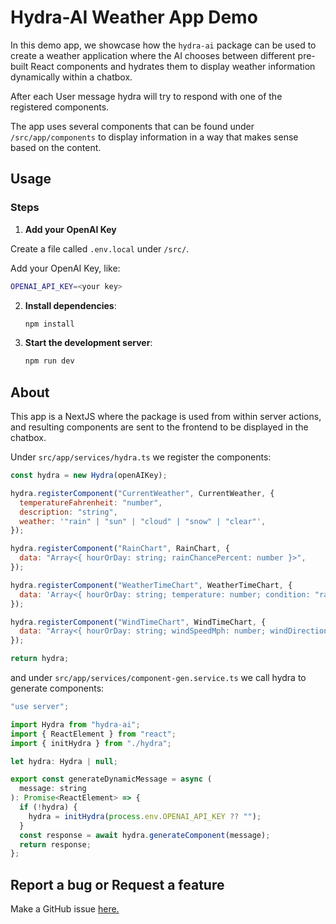 # Hydra-AI Weather App Demo

In this demo app, we showcase how the `hydra-ai` package can be used to create a weather application where the AI chooses between different pre-built React components and hydrates them to display weather information dynamically within a chatbox.

After each User message hydra will try to respond with one of the registered components.

The app uses several components that can be found under `/src/app/components` to display information in a way that makes sense based on the content.

## Usage

### Steps

1. **Add your OpenAI Key**

Create a file called `.env.local` under `/src/`.

Add your OpenAI Key, like:

```bash
OPENAI_API_KEY=<your key>
```

2. **Install dependencies**:

   ```bash
   npm install
   ```

3. **Start the development server**:
   ```bash
   npm run dev
   ```

## About

This app is a NextJS where the package is used from within server actions, and resulting components are sent to the frontend to be displayed in the chatbox.

Under `src/app/services/hydra.ts` we register the components:

```jsx
const hydra = new Hydra(openAIKey);

hydra.registerComponent("CurrentWeather", CurrentWeather, {
  temperatureFahrenheit: "number",
  description: "string",
  weather: '"rain" | "sun" | "cloud" | "snow" | "clear"',
});

hydra.registerComponent("RainChart", RainChart, {
  data: "Array<{ hourOrDay: string; rainChancePercent: number }>",
});

hydra.registerComponent("WeatherTimeChart", WeatherTimeChart, {
  data: 'Array<{ hourOrDay: string; temperature: number; condition: "rain" | "sun" | "cloud" | "snow" | "partly-cloudy"}>',
});

hydra.registerComponent("WindTimeChart", WindTimeChart, {
  data: "Array<{ hourOrDay: string; windSpeedMph: number; windDirection: string }>",
});

return hydra;
```

and under `src/app/services/component-gen.service.ts` we call hydra to generate components:

```jsx
"use server";

import Hydra from "hydra-ai";
import { ReactElement } from "react";
import { initHydra } from "./hydra";

let hydra: Hydra | null;

export const generateDynamicMessage = async (
  message: string
): Promise<ReactElement> => {
  if (!hydra) {
    hydra = initHydra(process.env.OPENAI_API_KEY ?? "");
  }
  const response = await hydra.generateComponent(message);
  return response;
};
```

## Report a bug or Request a feature

Make a GitHub issue [here.](https://github.com/michaelmagan/hydraai/issues/new)

